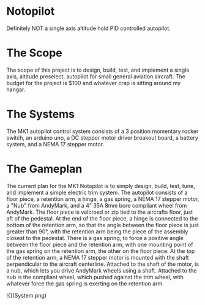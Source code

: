 # Notopilot
Definitely NOT a single axis altitude hold PID controlled autopilot. 

# The Scope
The scope of this project is to design, build, test, and implement a single axis, altitude preselect, autopilot for small general aviation aircraft. The budget for the project is $100 and whatever crap is sitting around my hangar. 

# The Systems
The MK1 autopilot control system consists of a 3 position momentary rocker switch, an arduino uno, a DC stepper motor driver breakout board, a battery system, and a NEMA 17 stepper motor.

# The Gameplan
The current plan for the MK1 Notopilot is to simply design, build, test, tune, and implement a simple electric trim system. The autopilot consists of a floor piece, a retention arm, a hinge, a gas spring, a NEMA 17 stepper motor, a "Nub" from AndyMark, and a 4" 35A 8mm bore compliant wheel from AndyMark. The floor piece is velcroed or zip tied to the aircrafts floor, just aft of the pedestal. At the end of the floor piece, a hinge is connected to the bottom of the retention arm, so that the angle between the floor piece is just greater than 90°, with the retention arm being the piece of the assembly closest to the pedestal. There is a gas spring, to force a positive angle between the floor piece and the retention arm, with one mounting point of the gas spring on the retention arm, the other on the floor piece. At the top of the retention arm, a NEMA 17 stepper motor is mounted with the shaft perpendicular to the aircraft centerline. Attached to the shaft of the motor, is a nub, which lets you drive AndyMark wheels using a shaft. Attached to the nub is the compliant wheel, which pushed against the trim wheel, with whatever force the gas spring is exerting on the retention arm.

!{}(System.png)
